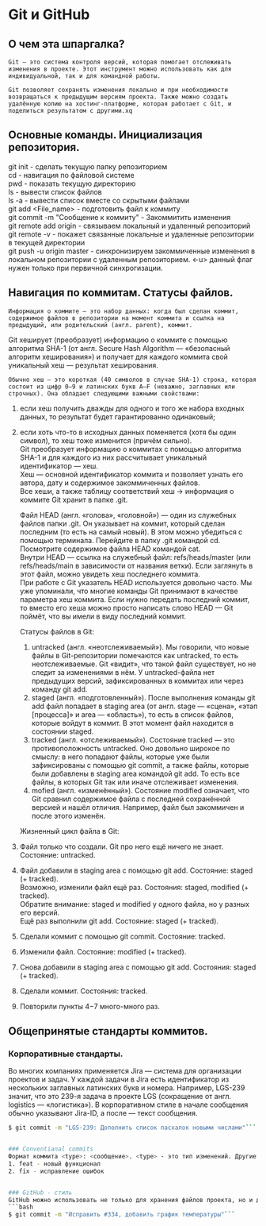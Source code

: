 # Git и GitHub


## О чем эта шпаргалка?  
	
	Git — это система контроля версий, которая помогает отслеживать изменения в проекте. Этот инструмент можно использовать как для индивидуальной, так и для командной работы.  
	
	Git позволяет сохранять изменения локально и при необходимости возвращаться к предыдущим версиям проекта. Также можно создать удалённую копию на хостинг-платформе, которая работает с Git, и поделиться результатом с другими.xq


## Основные команды. Инициализация репозитория.  
git init - сделать текущую папку репозиторием  
cd - навигация по файловой системе  
pwd - показать текущую директорию  
ls - вывести список файлов  
ls -a - вывести список вместе со скрытыми файлами  
git add <File_name> - подготовить файл к коммиту  
git commit -m "Сообщение к коммиту" - Закоммитить изменения  
git remote add origin <URL> - связываем локальный и удаленный репозиторий  
git remote -v - покажет связанные локальные и удаленные репозитории в текущей директории  
git push -u origin master - синхронизируем закоммиченные изменения в локальном репозитории с удаленным репозиторием. <-u> данный флаг нужен только при первичной синхрогизации.


## Навигация по коммитам. Статусы файлов.  

	Информация о коммите — это набор данных: когда был сделан коммит, содержимое файлов в репозитории на момент коммита и ссылка на предыдущий, или родительский (англ. parent), коммит.  
	
Git хеширует (преобразует) информацию о коммите с помощью алгоритма SHA-1 (от англ. Secure Hash Algorithm — «безопасный алгоритм хеширования») и получает для каждого коммита свой уникальный хеш — результат хеширования.  

	Обычно хеш — это короткая (40 символов в случае SHA-1) строка, которая состоит из цифр 0—9 и латинских букв A—F (неважно, заглавных или строчных). Она обладает следующими важными свойствами:  
1. если хеш получить дважды для одного и того же набора входных данных, то результат будет гарантированно одинаковый;  
2. если хоть что-то в исходных данных поменяется (хотя бы один символ), то хеш тоже изменится (причём сильно).  
	Git преобразует информацию о коммитах с помощью алгоритма SHA-1 и для каждого из них рассчитывает уникальный идентификатор — хеш.  
	Хеш — основной идентификатор коммита и позволяет узнать его автора, дату и содержимое закоммиченных файлов.  
	Все хеши, а также таблицу соответствий хеш → информация о коммите Git хранит в папке .git.


	Файл HEAD (англ. «голова», «головной») — один из служебных файлов папки .git. Он указывает на коммит, который сделан последним (то есть на самый новый). В этом можно убедиться с помощью терминала. Перейдите в папку .git командой cd. Посмотрите содержимое файла HEAD командой cat.  
	Внутри HEAD — ссылка на служебный файл: refs/heads/master (или refs/heads/main в зависимости от названия ветки). Если заглянуть в этот файл, можно увидеть хеш последнего коммита.  
	При работе с Git указатель HEAD используется довольно часто. Мы уже упоминали, что многие команды Git принимают в качестве параметра хеш коммита. Если нужно передать последний коммит, то вместо его хеша можно просто написать слово HEAD — Git поймёт, что вы имели в виду последний коммит.


	Статусы файлов в Git:  
	1. untracked (англ. «неотслеживаемый»). Мы говорили, что новые файлы в Git-репозитории помечаются как untracked, то есть неотслеживаемые. Git «видит», что такой файл существует, но не следит за изменениями в нём. У untracked-файла нет предыдущих версий, зафиксированных в коммитах или через команду git add.  
	2. staged (англ. «подготовленный»). После выполнения команды git add файл попадает в staging area (от англ. stage — «сцена», «этап [процесса]» и area — «область»), то есть в список файлов, которые войдут в коммит. В этот момент файл находится в состоянии staged.  
	3. tracked (англ. «отслеживаемый»). Состояние tracked — это противоположность untracked. Оно довольно широкое по смыслу: в него попадают файлы, которые уже были зафиксированы с помощью git commit, а также файлы, которые были добавлены в staging area командой git add. То есть все файлы, в которых Git так или иначе отслеживает изменения.  
	4. mofied (англ. «изменённый»). Состояние modified означает, что Git сравнил содержимое файла с последней сохранённой версией и нашёл отличия. Например, файл был закоммичен и после этого изменён.


	Жизненный цикл файла в Git:  
1. Файл только что создали. Git про него ещё ничего не знает. Состояние: untracked.  
2. Файл добавили в staging area с помощью git add. Состояние: staged (+ tracked).  
Возможно, изменили файл ещё раз. Состояния: staged, modified (+ tracked).  
Обратите внимание: staged и modified у одного файла, но у разных его версий.  
Ещё раз выполнили git add. Состояние: staged (+ tracked).  
3. Сделали коммит с помощью git commit. Состояние: tracked.  
4. Изменили файл. Состояние: modified (+ tracked).
5. Снова добавили в staging area с помощью git add. Состояния: staged (+ tracked).  
6. Сделали коммит. Состояния: tracked.  
7. Повторили пункты 4−7 много-много раз.




## Общепринятые стандарты коммитов.


### Корпоративные стандарты.
Во многих компаниях применяется Jira — система для организации проектов и задач. У каждой задачи в Jira есть идентификатор из нескольких заглавных латинских букв и номера. Например, LGS-239 значит, что это 239-я задача в проекте LGS (сокращение от англ. logistics — «логистика»).
В корпоративном стиле в начале сообщения обычно указывают Jira-ID, а после — текст сообщения. 
```bash
$ git commit -m "LGS-239: Дополнить список пасхалок новыми числами"```


### Conventianal commits
Формат коммита <type>: <сообщение>. <type> - это тип изменений. Другие возможные варианты:
1. feat - новый функционал
2. fix - исправление ошибок


### GitHub - стиль
GitHub можно использовать не только для хранения файлов проекта, но и для ведения списка задач (англ. issue) этого проекта. Если коммит «закрывает» или «решает» какую-то задачу, то в его сообщении удобно указывать ссылку на неё. Для этого в любом месте сообщения нужно указать <номер задачи>. Например, вот так: 
```bash
$ git commit -m "Исправить #334, добавить график температуры"```
